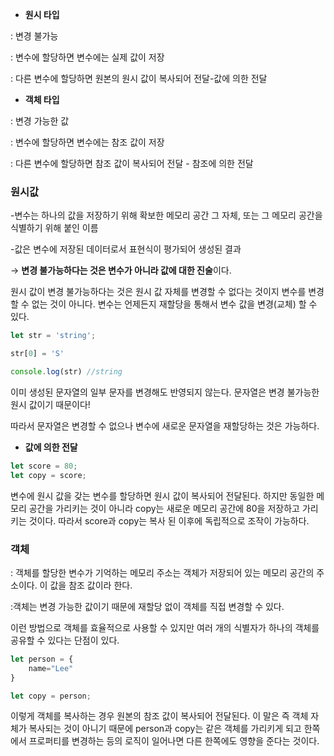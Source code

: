 - **원시 타입**

: 변경 불가능

: 변수에 할당하면 변수에는 실제 값이 저장

: 다른 변수에 할당하면 원본의 원시 값이 복사되어 전달-값에 의한 전달

- **객체 타입**

: 변경 가능한 값

: 변수에 할당하면 변수에는 참조 값이 저장

: 다른 변수에 할당하면 참조 값이 복사되어 전달 - 참조에 의한 전달

### 원시값

-변수는 하나의 값을 저장하기 위해 확보한 메모리 공간 그 자체, 또는 그 메모리 공간을 식별하기 위해 붙인 이름

-값은 변수에 저장된 데이터로서 표현식이 평가되어 생성된 결과

→ **변경 불가능하다는 것은 변수가 아니라 값에 대한 진술**이다.

원시 값이 변경 불가능하다는 것은 원시 값 자체를 변경할 수 없다는 것이지 변수를 변경할 수 없는 것이 아니다. 변수는 언제든지 재할당을 통해서 변수 값을 변경(교체) 할 수 있다.

```jsx
let str = 'string';

str[0] = 'S'

console.log(str) //string
```

이미 생성된 문자열의 일부 문자를 변경해도 반영되지 않는다. 문자열은 변경 불가능한 원시 값이기 때문이다!

따라서 문자열은 변경할 수 없으나 변수에 새로운 문자열을 재할당하는 것은 가능하다.

- **값에 의한 전달**

```jsx
let score = 80;
let copy = score;
```

변수에 원시 값을 갖는 변수를 할당하면 원시 값이 복사되어 전달된다. 하지만 동일한 메모리 공간을 가리키는 것이 아니라 copy는 새로운 메모리 공간에 80을 저장하고 가리키는 것이다. 따라서 score과 copy는 복사 된 이후에 독립적으로 조작이 가능하다.

### 객체

: 객체를 할당한 변수가 기억하는 메모리 주소는 객체가 저장되어 있는 메모리 공간의 주소이다. 이 값을 참조 값이라 한다.

:객체는 변경 가능한 값이기 때문에 재할당 없이 객체를 직접 변경할 수 있다.

이런 방법으로 객체를 효율적으로 사용할 수 있지만 여러 개의 식별자가 하나의 객체를 공유할 수 있다는 단점이 있다.

```jsx
let person = {
	name="Lee"
}

let copy = person;
```

이렇게 객체를 복사하는 경우 원본의 참조 값이 복사되어 전달된다. 이 말은 즉 객체 자체가 복사되는 것이 아니기 때문에 person과 copy는 같은 객체를 가리키게 되고 한쪽에서 프로퍼티를 변경하는 등의 로직이 일어나면 다른 한쪽에도 영향을 준다는 것이다.
